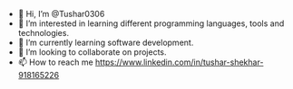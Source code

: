 - 👋 Hi, I’m @Tushar0306
- 👀 I’m interested in learning different programming languages, tools and technologies.
- 🌱 I’m currently learning software development.
- 💞️ I’m looking to collaborate on projects.
- 📫 How to reach me https://www.linkedin.com/in/tushar-shekhar-918165226

<!---
Tushar0306/Tushar0306 is a ✨ special ✨ repository because its `README.md` (this file) appears on your GitHub profile.
You can click the Preview link to take a look at your changes.
--->
